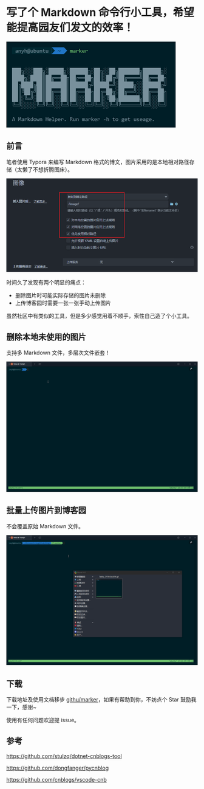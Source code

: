 # 写了个 Markdown 命令行小工具，希望能提高园友们发文的效率！

![image-20220707173224242](image/image-20220707173224242.png)

## 前言

笔者使用 Typora 来编写 Markdown 格式的博文，图片采用的是本地相对路径存储（太懒了不想折腾图床）。

![image-20220707174324331](image/image-20220707174324331.png)

时间久了发现有两个明显的痛点：

- 删除图片时可能实际存储的图片未删除
- 上传博客园时需要一张一张手动上传图片

虽然社区中有类似的工具，但是多少感觉用着不顺手，索性自己造了个小工具。

## 删除本地未使用的图片

支持多 Markdown 文件，多层次文件嵌套！

![remove](image/remove.gif)

## 批量上传图片到博客园

不会覆盖原始 Markdown 文件。

![upload](image/upload.gif)

## 下载

下载地址及使用文档移步 [githu/marker](https://github.com/YahuiAn/marker)，如果有帮助到你，不妨点个 Star 鼓励我一下，感谢~

使用有任何问题欢迎提 issue。

## 参考

https://github.com/stulzq/dotnet-cnblogs-tool

https://github.com/dongfanger/pycnblog

https://github.com/cnblogs/vscode-cnb